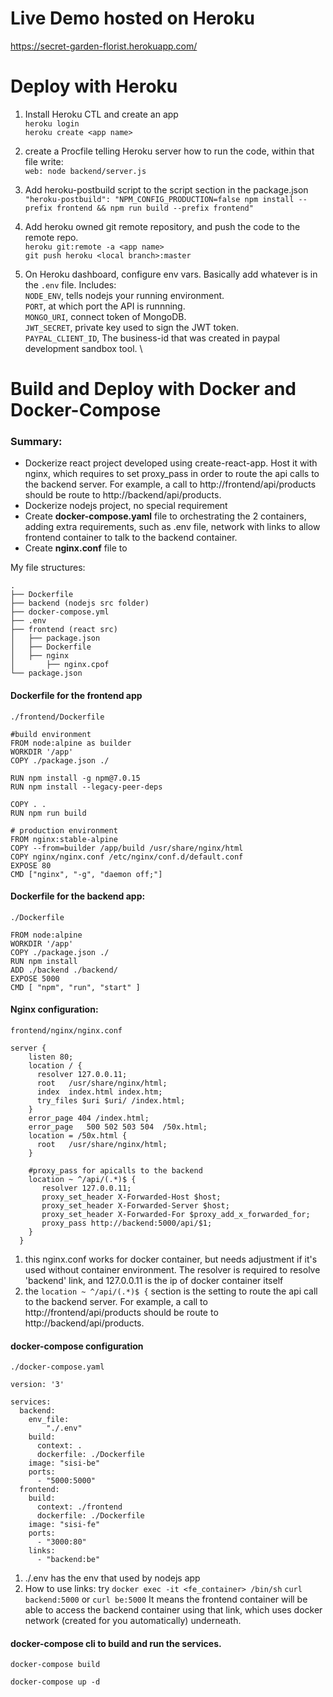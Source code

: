 # Live Demo hosted on Heroku

https://secret-garden-florist.herokuapp.com/

# Deploy with Heroku

1. Install Heroku CTL and create an app\
   `heroku login`\
   `heroku create <app name>`

2. create a Procfile telling Heroku server how to run the code, within that file write:\
   `web: node backend/server.js`
3. Add heroku-postbuild script to the script section in the package.json\
   `"heroku-postbuild": "NPM_CONFIG_PRODUCTION=false npm install --prefix frontend && npm run build --prefix frontend"`
4. Add heroku owned git remote repository, and push the code to the remote repo.\
   `heroku git:remote -a <app name>`\
   `git push heroku <local branch>:master`
5. On Heroku dashboard, configure env vars. Basically add whatever is in the `.env` file. Includes:\
   `NODE_ENV`, tells nodejs your running environment.\
   `PORT`, at which port the API is runnning.\
   `MONGO_URI`, connect token of MongoDB.\
   `JWT_SECRET`, private key used to sign the JWT token. \
   `PAYPAL_CLIENT_ID`, The business-id that was created in paypal development sandbox tool. \

# Build and Deploy with Docker and Docker-Compose

### Summary:

- Dockerize react project developed using create-react-app. Host it with nginx, which requires to set proxy_pass in order to route the api calls to the backend server. For example, a call to http://frontend/api/products should be route to http://backend/api/products.
- Dockerize nodejs project, no special requirement
- Create **docker-compose.yaml** file to orchestrating the 2 containers, adding extra requirements, such as .env file, network with links to allow frontend container to talk to the backend container.
- Create **nginx.conf** file to

My file structures:

```
.
├── Dockerfile
├── backend (nodejs src folder)
├── docker-compose.yml
├── .env
├── frontend (react src)
│   ├── package.json
│   ├── Dockerfile
│   ├── nginx
│       ├── nginx.cpof
└── package.json
```

#### Dockerfile for the frontend app

`./frontend/Dockerfile`

```
#build environment
FROM node:alpine as builder
WORKDIR '/app'
COPY ./package.json ./

RUN npm install -g npm@7.0.15
RUN npm install --legacy-peer-deps

COPY . .
RUN npm run build

# production environment
FROM nginx:stable-alpine
COPY --from=builder /app/build /usr/share/nginx/html
COPY nginx/nginx.conf /etc/nginx/conf.d/default.conf
EXPOSE 80
CMD ["nginx", "-g", "daemon off;"]
```

#### Dockerfile for the backend app:

`./Dockerfile`

```
FROM node:alpine
WORKDIR '/app'
COPY ./package.json ./
RUN npm install
ADD ./backend ./backend/
EXPOSE 5000
CMD [ "npm", "run", "start" ]
```

#### Nginx configuration:

`frontend/nginx/nginx.conf`

```
server {
    listen 80;
    location / {
      resolver 127.0.0.11;
      root   /usr/share/nginx/html;
      index  index.html index.htm;
      try_files $uri $uri/ /index.html;
    }
    error_page 404 /index.html;
    error_page   500 502 503 504  /50x.html;
    location = /50x.html {
      root   /usr/share/nginx/html;
    }

    #proxy_pass for apicalls to the backend
    location ~ ^/api/(.*)$ {
       resolver 127.0.0.11;
       proxy_set_header X-Forwarded-Host $host;
       proxy_set_header X-Forwarded-Server $host;
       proxy_set_header X-Forwarded-For $proxy_add_x_forwarded_for;
       proxy_pass http://backend:5000/api/$1;
    }
  }
```

1. this nginx.conf works for docker container, but needs adjustment if it's used without container environment. The resolver is required to resolve 'backend' link, and 127.0.0.11 is the ip of docker container itself
2. the `location ~ ^/api/(.*)$ {` section is the setting to route the api call to the backend server. For example, a call to http://frontend/api/products should be route to http://backend/api/products.

#### docker-compose configuration

`./docker-compose.yaml`

```
version: '3'

services:
  backend:
    env_file:
        "./.env"
    build:
      context: .
      dockerfile: ./Dockerfile
    image: "sisi-be"
    ports:
      - "5000:5000"
  frontend:
    build:
      context: ./frontend
      dockerfile: ./Dockerfile
    image: "sisi-fe"
    ports:
      - "3000:80"
    links:
      - "backend:be"
```

1. ./.env has the env that used by nodejs app
2. How to use links: try
   `docker exec -it <fe_container> /bin/sh`
   `curl backend:5000` or `curl be:5000`
   It means the frontend container will be able to access the backend container using that link, which uses docker network (created for you automatically) underneath.

#### docker-compose cli to build and run the services.

`docker-compose build`

`docker-compose up -d`
